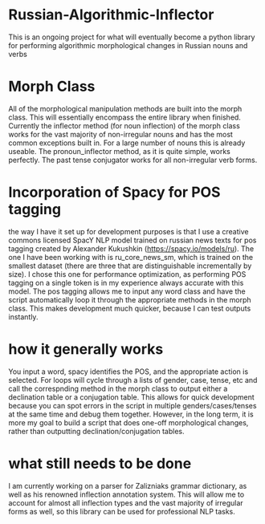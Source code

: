 # Russian-Algorithmic-Inflector
This is an ongoing project for what will eventually become a python library for performing algorithmic morphological changes in Russian nouns and verbs

# Morph Class

All of the morphological manipulation methods are built into the morph class. This will essentially encompass the entire library when finished. Currently the inflector method (for noun inflection) of the morph class works for the vast majority of non-irregular nouns and has the most common exceptions built in. For a large number of nouns this is already useable. The pronoun_inflector method, as it is quite simple, works perfectly. The past tense conjugator works for all non-irregular verb forms. 

# Incorporation of Spacy for POS tagging

the way I have it set up for development purposes is that I use a creative commons licensed SpacY NLP model trained on russian news texts for pos tagging created by Alexander Kukushkin (https://spacy.io/models/ru). The one I have been working with is ru_core_news_sm, which is trained on the smallest dataset (there are three that are distinguishable incrementally by size). I chose this one for performance optimization, as performing POS tagging on a single token is in my experience always accurate with this model. The pos tagging allows me to input any word class and have the script automatically loop it through the appropriate methods in the morph class. This makes development much quicker, because I can test outputs instantly. 

# how it generally works

You input a word, spacy identifies the POS, and the appropriate action is selected. For loops will cycle through a lists of gender, case, tense, etc and call the correspnding method in the morph class to output either a declination table or a conjugation table. This allows for quick development because you can spot errors in the script in multiple genders/cases/tenses at the same time and debug them together. However, in the long term, it is more my goal to build a script that does one-off morphological changes, rather than outputting declination/conjugation tables. 

# what still needs to be done

I am currently working on a parser for Zalizniaks grammar dictionary, as well as his renowned inflection annotation system. This will allow me to account for almost all inflection types and the vast majority of irregular forms as well, so this library can be used for professional NLP tasks. 
